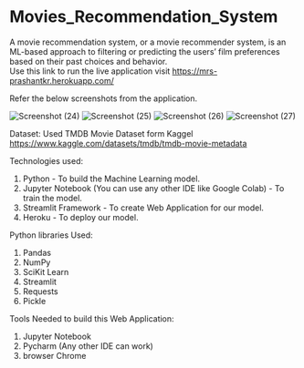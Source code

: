 # Movies_Recommendation_System
A movie recommendation system, or a movie recommender system, is an ML-based approach to filtering or predicting the users’ film preferences based on their past choices and behavior.  
Use this link to run the live application visit https://mrs-prashantkr.herokuapp.com/

Refer the below screenshots from the application.

![Screenshot (24)](https://user-images.githubusercontent.com/67437394/187527745-acf97bae-740a-4b31-b177-6d5563e5b2f2.png)
![Screenshot (25)](https://user-images.githubusercontent.com/67437394/187527763-3b6c42ee-82cb-465a-a9a5-12f97b7d4ffb.png)
![Screenshot (26)](https://user-images.githubusercontent.com/67437394/187527770-863baa76-4b5d-4a23-8ac5-cdcf7756a028.png)
![Screenshot (27)](https://user-images.githubusercontent.com/67437394/187527777-1870e425-47bd-4739-9877-f098993d3eb5.png)

Dataset:
Used TMDB Movie Dataset form Kaggel https://www.kaggle.com/datasets/tmdb/tmdb-movie-metadata

Technologies used:
1. Python - To build the Machine Learning model.
2. Jupyter Notebook (You can use any other IDE like Google Colab) - To train the model.
3. Streamlit Framework - To create Web Application for our model.
4. Heroku - To deploy our model.

Python libraries Used:
1. Pandas
2. NumPy
3. SciKit Learn
4. Streamlit
5. Requests
6. Pickle

Tools Needed to build this Web Application:
1. Jupyter Notebook
2. Pycharm (Any other IDE can work)
3. browser Chrome
